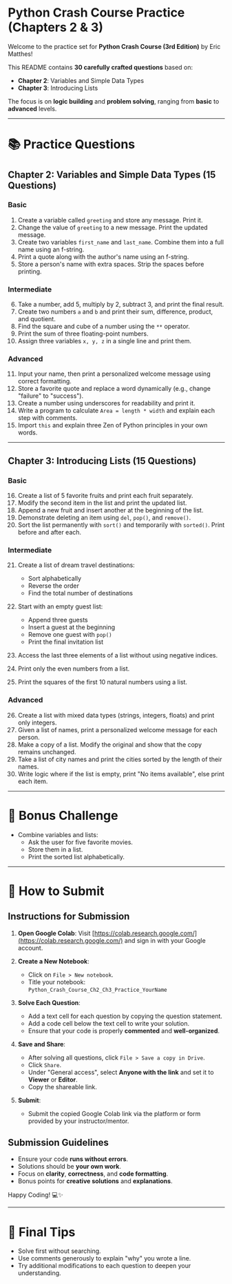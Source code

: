 # Python Crash Course Practice (Chapters 2 & 3)

Welcome to the practice set for **Python Crash Course (3rd Edition)** by Eric Matthes!

This README contains **30 carefully crafted questions** based on:

- **Chapter 2**: Variables and Simple Data Types
- **Chapter 3**: Introducing Lists

The focus is on **logic building** and **problem solving**, ranging from **basic** to **advanced** levels.

---

# 📚 Practice Questions

## Chapter 2: Variables and Simple Data Types (15 Questions)

### Basic

1. Create a variable called `greeting` and store any message. Print it.
2. Change the value of `greeting` to a new message. Print the updated message.
3. Create two variables `first_name` and `last_name`. Combine them into a full name using an f-string.
4. Print a quote along with the author's name using an f-string.
5. Store a person's name with extra spaces. Strip the spaces before printing.

### Intermediate

6. Take a number, add 5, multiply by 2, subtract 3, and print the final result.
7. Create two numbers `a` and `b` and print their sum, difference, product, and quotient.
8. Find the square and cube of a number using the `**` operator.
9. Print the sum of three floating-point numbers.
10. Assign three variables `x, y, z` in a single line and print them.

### Advanced

11. Input your name, then print a personalized welcome message using correct formatting.
12. Store a favorite quote and replace a word dynamically (e.g., change "failure" to "success").
13. Create a number using underscores for readability and print it.
14. Write a program to calculate `Area = length * width` and explain each step with comments.
15. Import `this` and explain three Zen of Python principles in your own words.

---

## Chapter 3: Introducing Lists (15 Questions)

### Basic

16. Create a list of 5 favorite fruits and print each fruit separately.
17. Modify the second item in the list and print the updated list.
18. Append a new fruit and insert another at the beginning of the list.
19. Demonstrate deleting an item using `del`, `pop()`, and `remove()`.
20. Sort the list permanently with `sort()` and temporarily with `sorted()`. Print before and after each.

### Intermediate

21. Create a list of dream travel destinations:

    - Sort alphabetically
    - Reverse the order
    - Find the total number of destinations

22. Start with an empty guest list:

    - Append three guests
    - Insert a guest at the beginning
    - Remove one guest with `pop()`
    - Print the final invitation list

23. Access the last three elements of a list without using negative indices.
24. Print only the even numbers from a list.
25. Print the squares of the first 10 natural numbers using a list.

### Advanced

26. Create a list with mixed data types (strings, integers, floats) and print only integers.
27. Given a list of names, print a personalized welcome message for each person.
28. Make a copy of a list. Modify the original and show that the copy remains unchanged.
29. Take a list of city names and print the cities sorted by the length of their names.
30. Write logic where if the list is empty, print "No items available", else print each item.

---

# 🎯 Bonus Challenge

- Combine variables and lists:
  - Ask the user for five favorite movies.
  - Store them in a list.
  - Print the sorted list alphabetically.

---

# 🚀 How to Submit

## Instructions for Submission

1. **Open Google Colab**: Visit [https://colab.research.google.com/](https://colab.research.google.com/) and sign in with your Google account.
2. **Create a New Notebook**:

   - Click on `File > New notebook`.
   - Title your notebook: `Python_Crash_Course_Ch2_Ch3_Practice_YourName`

3. **Solve Each Question**:

   - Add a text cell for each question by copying the question statement.
   - Add a code cell below the text cell to write your solution.
   - Ensure that your code is properly **commented** and **well-organized**.

4. **Save and Share**:

   - After solving all questions, click `File > Save a copy in Drive`.
   - Click `Share`.
   - Under "General access", select **Anyone with the link** and set it to **Viewer** or **Editor**.
   - Copy the shareable link.

5. **Submit**:
   - Submit the copied Google Colab link via the platform or form provided by your instructor/mentor.

## Submission Guidelines

- Ensure your code **runs without errors**.
- Solutions should be **your own work**.
- Focus on **clarity**, **correctness**, and **code formatting**.
- Bonus points for **creative solutions** and **explanations**.

Happy Coding! 💻✨

---

# 🚀 Final Tips

- Solve first without searching.
- Use comments generously to explain "why" you wrote a line.
- Try additional modifications to each question to deepen your understanding.
